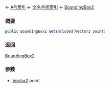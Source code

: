 ← [API索引](Api-Index) ← [命名空间索引](Namespace-Index) ← [BoundingBox2](VRageMath.BoundingBox2)

### 概要

```csharp
public BoundingBox2 GetIncluded(Vector2 point)
```



### 返回

[BoundingBox2](VRageMath.BoundingBox2)



### 参数

* [Vector2](VRageMath.Vector2) point
